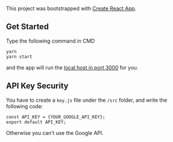 This project was bootstrapped with [Create React App](https://github.com/facebook/create-react-app).

## Get Started

Type the following command in CMD

```
yarn
yarn start
```

and the app will run the [local host in port 3000](http://localhost:3000) for you.

## API Key Security

You have to create a `key.js` file under the `/src` folder, and write the following code:

```
const API_KEY = {YOUR_GOOGLE_API_KEY};
export default API_KEY;
```

Otherwise you can't use the Google API.
